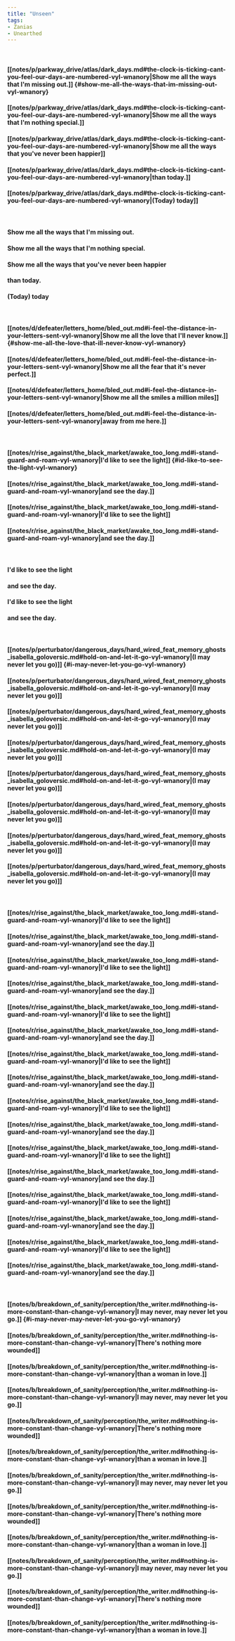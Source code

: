 ```yaml
---
title: "Unseen"
tags:
- Zanias
- Unearthed
---
```

&nbsp;
#### [[notes/p/parkway_drive/atlas/dark_days.md#the-clock-is-ticking-cant-you-feel-our-days-are-numbered-vyl-wnanory|Show me all the ways that I'm missing out.]] {#show-me-all-the-ways-that-im-missing-out-vyl-wnanory}
#### [[notes/p/parkway_drive/atlas/dark_days.md#the-clock-is-ticking-cant-you-feel-our-days-are-numbered-vyl-wnanory|Show me all the ways that I'm nothing special.]]
#### [[notes/p/parkway_drive/atlas/dark_days.md#the-clock-is-ticking-cant-you-feel-our-days-are-numbered-vyl-wnanory|Show me all the ways that you've never been happier]]
#### [[notes/p/parkway_drive/atlas/dark_days.md#the-clock-is-ticking-cant-you-feel-our-days-are-numbered-vyl-wnanory|than today.]]
#### [[notes/p/parkway_drive/atlas/dark_days.md#the-clock-is-ticking-cant-you-feel-our-days-are-numbered-vyl-wnanory|(Today) today]]
&nbsp;
#### Show me all the ways that I'm missing out.
#### Show me all the ways that I'm nothing special.
#### Show me all the ways that you've never been happier
#### than today.
#### (Today) today
&nbsp;
#### [[notes/d/defeater/letters_home/bled_out.md#i-feel-the-distance-in-your-letters-sent-vyl-wnanory|Show me all the love that I'll never know.]] {#show-me-all-the-love-that-ill-never-know-vyl-wnanory}
#### [[notes/d/defeater/letters_home/bled_out.md#i-feel-the-distance-in-your-letters-sent-vyl-wnanory|Show me all the fear that it's never perfect.]]
#### [[notes/d/defeater/letters_home/bled_out.md#i-feel-the-distance-in-your-letters-sent-vyl-wnanory|Show me all the smiles a million miles]]
#### [[notes/d/defeater/letters_home/bled_out.md#i-feel-the-distance-in-your-letters-sent-vyl-wnanory|away from me here.]]
&nbsp;
#### [[notes/r/rise_against/the_black_market/awake_too_long.md#i-stand-guard-and-roam-vyl-wnanory|I'd like to see the light]] {#id-like-to-see-the-light-vyl-wnanory}
#### [[notes/r/rise_against/the_black_market/awake_too_long.md#i-stand-guard-and-roam-vyl-wnanory|and see the day.]]
#### [[notes/r/rise_against/the_black_market/awake_too_long.md#i-stand-guard-and-roam-vyl-wnanory|I'd like to see the light]]
#### [[notes/r/rise_against/the_black_market/awake_too_long.md#i-stand-guard-and-roam-vyl-wnanory|and see the day.]]
&nbsp;
#### I'd like to see the light
#### and see the day.
#### I'd like to see the light
#### and see the day.
&nbsp;
#### [[notes/p/perturbator/dangerous_days/hard_wired_feat_memory_ghosts_isabella_goloversic.md#hold-on-and-let-it-go-vyl-wnanory|(I may never let you go)]] {#i-may-never-let-you-go-vyl-wnanory}
#### [[notes/p/perturbator/dangerous_days/hard_wired_feat_memory_ghosts_isabella_goloversic.md#hold-on-and-let-it-go-vyl-wnanory|(I may never let you go)]]
#### [[notes/p/perturbator/dangerous_days/hard_wired_feat_memory_ghosts_isabella_goloversic.md#hold-on-and-let-it-go-vyl-wnanory|(I may never let you go)]]
#### [[notes/p/perturbator/dangerous_days/hard_wired_feat_memory_ghosts_isabella_goloversic.md#hold-on-and-let-it-go-vyl-wnanory|(I may never let you go)]]
#### [[notes/p/perturbator/dangerous_days/hard_wired_feat_memory_ghosts_isabella_goloversic.md#hold-on-and-let-it-go-vyl-wnanory|(I may never let you go)]]
#### [[notes/p/perturbator/dangerous_days/hard_wired_feat_memory_ghosts_isabella_goloversic.md#hold-on-and-let-it-go-vyl-wnanory|(I may never let you go)]]
#### [[notes/p/perturbator/dangerous_days/hard_wired_feat_memory_ghosts_isabella_goloversic.md#hold-on-and-let-it-go-vyl-wnanory|(I may never let you go)]]
#### [[notes/p/perturbator/dangerous_days/hard_wired_feat_memory_ghosts_isabella_goloversic.md#hold-on-and-let-it-go-vyl-wnanory|(I may never let you go)]]
&nbsp;
#### [[notes/r/rise_against/the_black_market/awake_too_long.md#i-stand-guard-and-roam-vyl-wnanory|I'd like to see the light]]
#### [[notes/r/rise_against/the_black_market/awake_too_long.md#i-stand-guard-and-roam-vyl-wnanory|and see the day.]]
#### [[notes/r/rise_against/the_black_market/awake_too_long.md#i-stand-guard-and-roam-vyl-wnanory|I'd like to see the light]]
#### [[notes/r/rise_against/the_black_market/awake_too_long.md#i-stand-guard-and-roam-vyl-wnanory|and see the day.]]
#### [[notes/r/rise_against/the_black_market/awake_too_long.md#i-stand-guard-and-roam-vyl-wnanory|I'd like to see the light]]
#### [[notes/r/rise_against/the_black_market/awake_too_long.md#i-stand-guard-and-roam-vyl-wnanory|and see the day.]]
#### [[notes/r/rise_against/the_black_market/awake_too_long.md#i-stand-guard-and-roam-vyl-wnanory|I'd like to see the light]]
#### [[notes/r/rise_against/the_black_market/awake_too_long.md#i-stand-guard-and-roam-vyl-wnanory|and see the day.]]
#### [[notes/r/rise_against/the_black_market/awake_too_long.md#i-stand-guard-and-roam-vyl-wnanory|I'd like to see the light]]
#### [[notes/r/rise_against/the_black_market/awake_too_long.md#i-stand-guard-and-roam-vyl-wnanory|and see the day.]]
#### [[notes/r/rise_against/the_black_market/awake_too_long.md#i-stand-guard-and-roam-vyl-wnanory|I'd like to see the light]]
#### [[notes/r/rise_against/the_black_market/awake_too_long.md#i-stand-guard-and-roam-vyl-wnanory|and see the day.]]
#### [[notes/r/rise_against/the_black_market/awake_too_long.md#i-stand-guard-and-roam-vyl-wnanory|I'd like to see the light]]
#### [[notes/r/rise_against/the_black_market/awake_too_long.md#i-stand-guard-and-roam-vyl-wnanory|and see the day.]]
#### [[notes/r/rise_against/the_black_market/awake_too_long.md#i-stand-guard-and-roam-vyl-wnanory|I'd like to see the light]]
#### [[notes/r/rise_against/the_black_market/awake_too_long.md#i-stand-guard-and-roam-vyl-wnanory|and see the day.]]
&nbsp;
#### [[notes/b/breakdown_of_sanity/perception/the_writer.md#nothing-is-more-constant-than-change-vyl-wnanory|I may never, may never let you go.]] {#i-may-never-may-never-let-you-go-vyl-wnanory}
#### [[notes/b/breakdown_of_sanity/perception/the_writer.md#nothing-is-more-constant-than-change-vyl-wnanory|There's nothing more wounded]]
#### [[notes/b/breakdown_of_sanity/perception/the_writer.md#nothing-is-more-constant-than-change-vyl-wnanory|than a woman in love.]]
#### [[notes/b/breakdown_of_sanity/perception/the_writer.md#nothing-is-more-constant-than-change-vyl-wnanory|I may never, may never let you go.]]
#### [[notes/b/breakdown_of_sanity/perception/the_writer.md#nothing-is-more-constant-than-change-vyl-wnanory|There's nothing more wounded]]
#### [[notes/b/breakdown_of_sanity/perception/the_writer.md#nothing-is-more-constant-than-change-vyl-wnanory|than a woman in love.]]
#### [[notes/b/breakdown_of_sanity/perception/the_writer.md#nothing-is-more-constant-than-change-vyl-wnanory|I may never, may never let you go.]]
#### [[notes/b/breakdown_of_sanity/perception/the_writer.md#nothing-is-more-constant-than-change-vyl-wnanory|There's nothing more wounded]]
#### [[notes/b/breakdown_of_sanity/perception/the_writer.md#nothing-is-more-constant-than-change-vyl-wnanory|than a woman in love.]]
#### [[notes/b/breakdown_of_sanity/perception/the_writer.md#nothing-is-more-constant-than-change-vyl-wnanory|I may never, may never let you go.]]
#### [[notes/b/breakdown_of_sanity/perception/the_writer.md#nothing-is-more-constant-than-change-vyl-wnanory|There's nothing more wounded]]
#### [[notes/b/breakdown_of_sanity/perception/the_writer.md#nothing-is-more-constant-than-change-vyl-wnanory|than a woman in love.]]
